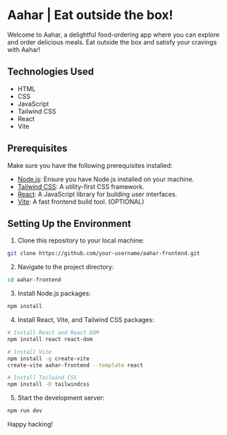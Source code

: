 # Aahar | Eat outside the box!

Welcome to Aahar, a delightful food-ordering app where you can explore and order delicious meals. Eat outside the box and satisfy your cravings with Aahar!

## Technologies Used

- HTML
- CSS
- JavaScript
- Tailwind CSS
- React
- Vite

## Prerequisites

Make sure you have the following prerequisites installed:

- [Node.js](https://nodejs.org/): Ensure you have Node.js installed on your machine.
- [Tailwind CSS](https://tailwindcss.com/): A utility-first CSS framework.
- [React](https://reactjs.org/): A JavaScript library for building user interfaces.
- [Vite](https://vitejs.dev/): A fast frontend build tool. (OPTIONAL)

## Setting Up the Environment

1. Clone this repository to your local machine:

```bash
git clone https://github.com/your-username/aahar-frontend.git
```

2. Navigate to the project directory:

```bash
cd aahar-frontend
```

3. Install Node.js packages:

```bash
npm install
```

4. Install React, Vite, and Tailwind CSS packages:

```bash
# Install React and React DOM
npm install react react-dom

# Install Vite
npm install -g create-vite
create-vite aahar-frontend --template react

# Install Tailwind CSS
npm install -D tailwindcss
```

5. Start the development server:

```bash
npm run dev
```

Happy hacking!
